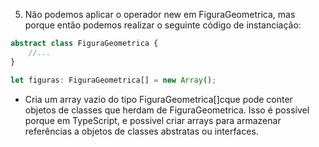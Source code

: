 5. Não podemos aplicar o operador new em FiguraGeometrica, mas porque então
podemos realizar o seguinte código de instanciação:

```ts
abstract class FiguraGeometrica {
    //...
}

let figuras: FiguraGeometrica[] = new Array();
```

- Cria um array vazio do tipo FiguraGeometrica[]cque pode conter objetos de classes que herdam de FiguraGeometrica. Isso é possível porque em TypeScript, e possivel criar arrays para armazenar referências a objetos de classes abstratas ou interfaces.